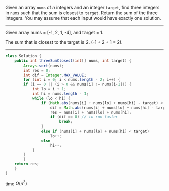 Given an array `nums` of *n* integers and an integer `target`, find three integers in `nums` such that the sum is closest to `target`. Return the sum of the three integers. You may assume that each input would have exactly one solution.

----

Given array nums = [-1, 2, 1, -4], and target = 1.

The sum that is closest to the target is 2. (-1 + 2 + 1 = 2).

---

```java
class Solution {
    public int threeSumClosest(int[] nums, int target) {
        Arrays.sort(nums);
        int res = 0;
        int dif = Integer.MAX_VALUE;
        for (int i = 0; i < nums.length - 2; i++) {
        if (i == 0 || (i > 0 && nums[i] != nums[i-1])) {
            int lo = i + 1;
            int hi = nums.length - 1;
            while (lo < hi) {
                if (Math.abs(nums[i] + nums[lo] + nums[hi] - target) < dif) {
                    dif = Math.abs(nums[i] + nums[lo] + nums[hi] - target);
                    res = nums[i] + nums[lo] + nums[hi];
                    if (dif == 0) // to run faster
                        break;
                }
                else if (nums[i] + nums[lo] + nums[hi] < target)
                    lo++;
                else
                    hi--;
            }
        }
        }
    return res;
    }
}
```

time $O(n^3)$

